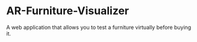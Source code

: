 # AR-Furniture-Visualizer
A web application that allows you to test a furniture virtually before buying it.

